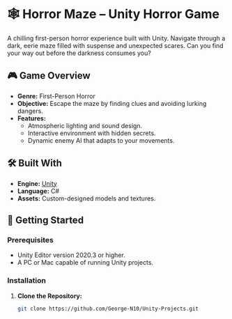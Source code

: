 # 🕸️ Horror Maze – Unity Horror Game

A chilling first-person horror experience built with Unity. Navigate through a dark, eerie maze filled with suspense and unexpected scares. Can you find your way out before the darkness consumes you?

## 🎮 Game Overview

- **Genre:** First-Person Horror
- **Objective:** Escape the maze by finding clues and avoiding lurking dangers.
- **Features:**
  - Atmospheric lighting and sound design.
  - Interactive environment with hidden secrets.
  - Dynamic enemy AI that adapts to your movements.

## 🛠️ Built With

- **Engine:** [Unity](https://unity.com/)
- **Language:** C#
- **Assets:** Custom-designed models and textures.

## 🚀 Getting Started

### Prerequisites

- Unity Editor version 2020.3 or higher.
- A PC or Mac capable of running Unity projects.

### Installation

1. **Clone the Repository:**

   ```bash
   git clone https://github.com/George-N10/Unity-Projects.git
